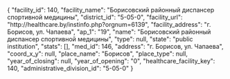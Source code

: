 {
    "facility_id": 140,
    "facility_name": "Борисовский районный диспансер спортивной медицины",
    "district_id": "5-05-0",
    "facility_url": "http:\/\/healthcare.by\/instinfo.php?orgnum=6139",
    "facility_address": "г. Борисов, ул. Чапаева",
    "ap_1": "19",
    "name": "Борисовский районный диспансер спортивной медицины",
    "type": null,
    "state": "public institution",
    "stats": [],
    "med_id": 146,
    "address": "г. Борисов, ул. Чапаева",
    "coord_x_y": null,
    "place_name": "Борисов",
    "place_type": null,
    "year_of_closing": null,
    "year_of_opening": "0",
    "healthcare_facility_key": 140,
    "administrative_division_id": "5-05-0"
}